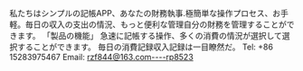 私たちはシンプルの記帳APP、あなたの財務執事.極簡単な操作プロセス、お手軽。毎日の収入の支出の情況、もっと便利な管理自分の財務を管理することができます。
「製品の機能」
急速に記帳する操作、多くの消費の情況が選択して選択することができます。
毎日の消費記録収入記録は一目瞭然だ。
Tel: +86 15283975467
Email: rzf844@163.com----rp8523
